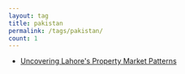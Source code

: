 ```yaml
---
layout: tag
title: pakistan
permalink: /tags/pakistan/
count: 1
---
```


- [Uncovering Lahore's Property Market Patterns](https://ahmad-alam.github.io/blog/2024/lahore-real-estate/)
